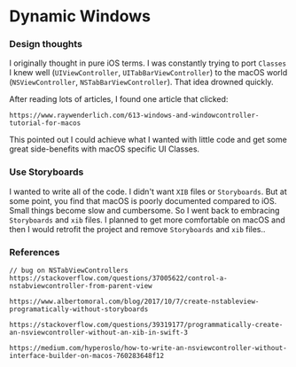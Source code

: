#  Dynamic Windows
###  Design thoughts
I originally thought in pure iOS terms. I was constantly trying to port `Classes` I knew well (`UIViewController`, `UITabBarViewController`) to the macOS world (`NSViewController`, `NSTabBarViewController`).  That idea drowned quickly.

After reading lots of articles, I found one article that clicked:
```
https://www.raywenderlich.com/613-windows-and-windowcontroller-tutorial-for-macos
```
This pointed out I could achieve what I wanted with little code and get some great side-benefits with macOS specific UI Classes.

###  Use Storyboards
I wanted to write all of the code. I didn't want `XIB` files or `Storyboards`.  But at some point, you find that macOS is poorly documented compared to iOS.  Small things become slow and cumbersome.  So I went back to embracing `Storyboards` and `xib` files.  I planned to get more comfortable on macOS and then I would retrofit the project and remove `Storyboards` and `xib` files..

###  References
```
// bug on NSTabViewControllers
https://stackoverflow.com/questions/37005622/control-a-nstabviewcontroller-from-parent-view

https://www.albertomoral.com/blog/2017/10/7/create-nstableview-programatically-without-storyboards

https://stackoverflow.com/questions/39319177/programmatically-create-an-nsviewcontroller-without-an-xib-in-swift-3

https://medium.com/hyperoslo/how-to-write-an-nsviewcontroller-without-interface-builder-on-macos-760283648f12
```
